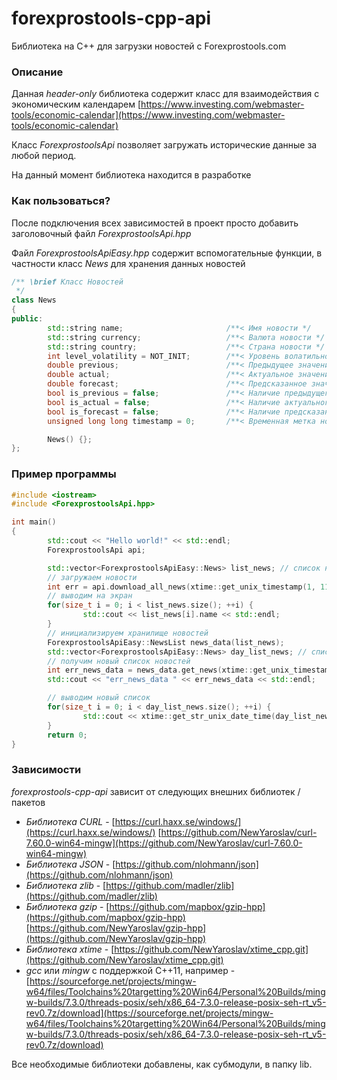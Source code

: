 # forexprostools-cpp-api
Библиотека на С++ для загрузки новостей с Forexprostools.com

### Описание
Данная *header-only* библиотека содержит класс для взаимодействия с экономическим календарем [https://www.investing.com/webmaster-tools/economic-calendar](https://www.investing.com/webmaster-tools/economic-calendar)

Класс *ForexprostoolsApi* позволяет загружать исторические данные за любой период. 

На данный момент библиотека находится в разработке

### Как пользоваться?
После подключения всех зависимостей в проект просто добавить заголовочный файл *ForexprostoolsApi.hpp*

Файл *ForexprostoolsApiEasy.hpp* содержит вспомогательные функции, в частности класс *News* для хранения данных новостей

```C++
/** \brief Класс Новостей
 */
class News
{
public:
		std::string name;                       /**< Имя новости */
		std::string currency;                   /**< Валюта новости */
		std::string country;                    /**< Страна новости */
		int level_volatility = NOT_INIT;        /**< Уровень волатильности (-1 не инициализировано, 0,1,2) */
		double previous;                        /**< Предыдущее значение */
		double actual;                          /**< Актуальное значение */
		double forecast;                        /**< Предсказанное значение */
		bool is_previous = false;               /**< Наличие предыдущего значения */
		bool is_actual = false;                 /**< Наличие актуального значения */
		bool is_forecast = false;               /**< Наличие предсказанного значения */
		unsigned long long timestamp = 0;       /**< Временная метка новости */

		News() {};
};
```

### Пример программы

```C++
#include <iostream>
#include <ForexprostoolsApi.hpp>

int main()
{
        std::cout << "Hello world!" << std::endl;
        ForexprostoolsApi api;

        std::vector<ForexprostoolsApiEasy::News> list_news; // список новостей
        // загружаем новости
        int err = api.download_all_news(xtime::get_unix_timestamp(1, 11, 2018, 0, 0, 0), xtime::get_unix_timestamp(30, 11, 2018, 0, 0, 0), list_news);
        // выводим на экран
        for(size_t i = 0; i < list_news.size(); ++i) {
                std::cout << list_news[i].name << std::endl;
        }
        // инициализируем хранилище новостей
        ForexprostoolsApiEasy::NewsList news_data(list_news);
        std::vector<ForexprostoolsApiEasy::News> day_list_news; // список новостей вблизи временной метки
        // получим новый список новостей
        int err_news_data = news_data.get_news(xtime::get_unix_timestamp(5, 11, 2018, 6, 0, 0), xtime::SEC_HOUR * 5, xtime::SEC_HOUR * 5, day_list_news);
        std::cout << "err_news_data " << err_news_data << std::endl;

        // выводим новый список
        for(size_t i = 0; i < day_list_news.size(); ++i) {
                std::cout << xtime::get_str_unix_date_time(day_list_news[i].timestamp) << " " << day_list_news[i].name << std::endl;
        }
        return 0;
}
```

### Зависимости

*forexprostools-cpp-api* зависит от следующих внешних библиотек / пакетов

* *Библиотека CURL* - [https://curl.haxx.se/windows/](https://curl.haxx.se/windows/) [https://github.com/NewYaroslav/curl-7.60.0-win64-mingw](https://github.com/NewYaroslav/curl-7.60.0-win64-mingw)
* *Библиотека JSON* - [https://github.com/nlohmann/json](https://github.com/nlohmann/json)
* *Библиотека zlib* - [https://github.com/madler/zlib](https://github.com/madler/zlib)
* *Библиотека gzip* - [https://github.com/mapbox/gzip-hpp](https://github.com/mapbox/gzip-hpp) [https://github.com/NewYaroslav/gzip-hpp](https://github.com/NewYaroslav/gzip-hpp)
* *Библиотека xtime* - [https://github.com/NewYaroslav/xtime_cpp.git](https://github.com/NewYaroslav/xtime_cpp.git)
* *gcc* или *mingw* с поддержкой C++11, например - [https://sourceforge.net/projects/mingw-w64/files/Toolchains%20targetting%20Win64/Personal%20Builds/mingw-builds/7.3.0/threads-posix/seh/x86_64-7.3.0-release-posix-seh-rt_v5-rev0.7z/download](https://sourceforge.net/projects/mingw-w64/files/Toolchains%20targetting%20Win64/Personal%20Builds/mingw-builds/7.3.0/threads-posix/seh/x86_64-7.3.0-release-posix-seh-rt_v5-rev0.7z/download)

Все необходимые библиотеки добавлены, как субмодули, в папку lib. 